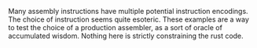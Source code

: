 Many assembly instructions have multiple potential instruction encodings. The choice of instruction seems
quite esoteric. These examples are a way to test the choice of a production assembler, as a sort of oracle of
accumulated wisdom. Nothing here is strictly constraining the rust code.

